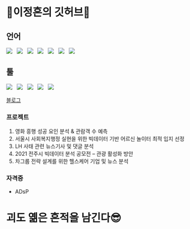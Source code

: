# 👩이정흔의 깃허브📜

## 언어
<img src="https://img.shields.io/badge/Python-EE4C2C?style=flat&logo=Python&logoColor=white"/>&nbsp;&nbsp;
<img src="https://img.shields.io/badge/HTML5-E34F26?style=flat&logo=html5&logoColor=white"/>&nbsp;&nbsp;
<img src="https://img.shields.io/badge/CSS3-1572B6?style=flat&logo=css3&logoColor=white"/>&nbsp;&nbsp;
<img src="https://img.shields.io/badge/JavaScript-gray?style=flat&logo=JavaScript&logoColor=F7DF1E"/>&nbsp;&nbsp;
<img src="https://img.shields.io/badge/NodeJS-1572B6?style=flat&logo=NodeJS&logoColor=green"/>&nbsp;&nbsp;
<img src="https://img.shields.io/badge/Gephi-gray?style=flat&logo=Gephi&logoColor=black"/>&nbsp;&nbsp;
<img src="https://img.shields.io/badge/R-white?style=flat&logo=R&logoColor=black"/>&nbsp;&nbsp;
## 툴
 <img src="https://img.shields.io/badge/pyCharm-000000?style=flat&logo=pycharm&logoColor=white"/>&nbsp;&nbsp;
  <img src="https://img.shields.io/badge/jupyter-F37626?style=flat&logo=jupyter&logoColor=white"/>&nbsp;&nbsp;
  <img src="https://img.shields.io/badge/VScode-007ACC?style=flat&logo=visualstudiocode&logoColor=white"/>&nbsp;&nbsp;
  <img src="https://img.shields.io/badge/Slack-4A154B?style=flat&logo=Slack&logoColor=white"/>&nbsp;&nbsp;
  <img src="https://img.shields.io/badge/Discord-5865F2?style=flat&logo=Discord&logoColor=white"/>

[블로그](https://aibrain.tistory.com/)

### 프로젝트
1. 영화 흥행 성공 요인 분석 & 관람객 수 예측
2. 서울시 사회복지행정 실현을 위한 빅데이터 기반 어르신 놀이터 최적 입지 선정
3. LH 사태 관련 뉴스기사 및 댓글 분석
4. 2021 전주시 빅데이터 분석 공모전 – 관광 활성화 방안 
5. 차그룹 전략 설계를 위한 헬스케어 기업 및 뉴스 분석

### 자격증
- ADsP

# 괴도 옒은 흔적을 남긴다😎
